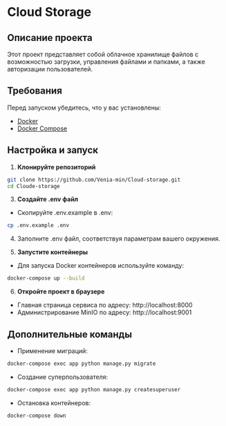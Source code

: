 # Cloud Storage

## Описание проекта
Этот проект представляет собой облачное хранилище файлов с возможностью загрузки, управления файлами и папками, а также авторизации пользователей.

## Требования
Перед запуском убедитесь, что у вас установлены:
- [Docker](https://www.docker.com/get-started)
- [Docker Compose](https://docs.docker.com/compose/install/)

## Настройка и запуск

1. **Клонируйте репозиторий**  
 ```bash
 git clone https://github.com/Venia-min/Cloud-storage.git
 cd Cloude-storage
 ```

3. **Создайте .env файл**
- Скопируйте .env.example в .env:
```bash
cp .env.example .env
```

4. Заполните .env файл, соответствуя параметрам вашего окружения.

5. **Запустите контейнеры**
- Для запуска Docker контейнеров используйте команду:
```bash
docker-compose up --build
```

6.	**Откройте проект в браузере**
- Главная страница сервиса по адресу:
  http://localhost:8000
- Администрирование MinIO по адресу:
  http://localhost:9001

## Дополнительные команды
-	Применение миграций:
```bash
docker-compose exec app python manage.py migrate
```

-	Создание суперпользователя:
```bash
docker-compose exec app python manage.py createsuperuser
```

-	Остановка контейнеров:
```bash
docker-compose down
```





